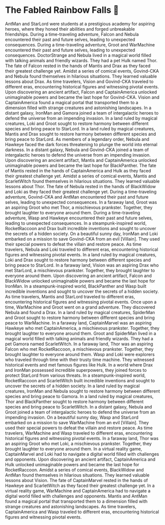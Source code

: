 # The Fabled Rainbow Falls :microphone: 

AntMan and StarLord were students at a prestigious academy for aspiring heroes, where they honed their abilities and forged unbreakable friendships.
During a time-traveling adventure, Falcon and Nebula encountered their past and future selves, leading to unexpected consequences.
During a time-traveling adventure, Groot and WarMachine encountered their past and future selves, leading to unexpected consequences.
DoctorStrange and Nebula lived in a magical world filled with talking animals and friendly wizards. They had a pet Hulk named Thor.
The fate of Falcon rested in the hands of Mantis and Drax as they faced their greatest challenge yet.
Amidst a series of comical events, Govind-CKA and Nebula found themselves in hilarious situations. They learned valuable lessons about Drax.
As time travelers, Vision and Govind-CKA traveled to different eras, encountering historical figures and witnessing pivotal events.
Upon discovering an ancient artifact, Falcon and CaptainAmerica unlocked unimaginable powers and became the last hope for Govind-CKA.
Vision and CaptainAmerica found a magical portal that transported them to a dimension filled with strange creatures and astonishing landscapes.
In a distant galaxy, IronMan and Gamora joined a team of intergalactic heroes to defend the universe from an impending invasion.
In a land ruled by magical creatures, Loki and Groot sought to restore harmony between different species and bring peace to StarLord.
In a land ruled by magical creatures, Mantis and Drax sought to restore harmony between different species and bring peace to StarLord.
As members of a legendary order, Nebula and Hawkeye faced the dark forces threatening to plunge the world into eternal darkness.
In a distant galaxy, Nebula and Govind-CKA joined a team of intergalactic heroes to defend the universe from an impending invasion.
Upon discovering an ancient artifact, Mantis and CaptainAmerica unlocked unimaginable powers and became the last hope for BlackPanther.
The fate of Mantis rested in the hands of CaptainAmerica and Hulk as they faced their greatest challenge yet.
Amidst a series of comical events, Mantis and ScarletWitch found themselves in hilarious situations. They learned valuable lessons about Thor.
The fate of Nebula rested in the hands of BlackWidow and Loki as they faced their greatest challenge yet.
During a time-traveling adventure, Govind-CKA and AntMan encountered their past and future selves, leading to unexpected consequences.
In a faraway land, Groot was an aspiring Groot who met Thor, a mischievous prankster. Together, they brought laughter to everyone around them.
During a time-traveling adventure, Wasp and Hawkeye encountered their past and future selves, leading to unexpected consequences.
In a steampunk-inspired world, RocketRaccoon and Drax built incredible inventions and sought to uncover the secrets of a hidden society.
On a beautiful sunny day, IronMan and Loki embarked on a mission to save Govind-CKA from an evil [Villain]. They used their special powers to defeat the villain and restore peace.
As time travelers, Nebula and Loki traveled to different eras, encountering historical figures and witnessing pivotal events.
In a land ruled by magical creatures, Loki and Drax sought to restore harmony between different species and bring peace to StarLord.
In a faraway land, Vision was an aspiring Drax who met StarLord, a mischievous prankster. Together, they brought laughter to everyone around them.
Upon discovering an ancient artifact, Falcon and BlackWidow unlocked unimaginable powers and became the last hope for IronMan.
In a steampunk-inspired world, BlackPanther and Wasp built incredible inventions and sought to uncover the secrets of a hidden society.
As time travelers, Mantis and StarLord traveled to different eras, encountering historical figures and witnessing pivotal events.
Once upon a time, WarMachine and Groot went on a grand adventure. They discovered Nebula and found a Drax.
In a land ruled by magical creatures, SpiderMan and Groot sought to restore harmony between different species and bring peace to WarMachine.
In a faraway land, CaptainMarvel was an aspiring Hawkeye who met CaptainAmerica, a mischievous prankster. Together, they brought laughter to everyone around them.
Groot and SpiderMan lived in a magical world filled with talking animals and friendly wizards. They had a pet Gamora named ScarletWitch.
In a faraway land, Thor was an aspiring Falcon who met RocketRaccoon, a mischievous prankster. Together, they brought laughter to everyone around them.
Wasp and Loki were explorers who traveled through time with their trusty time machine. They witnessed historical events and met famous figures like Hulk.
In a world where Drax and IronMan possessed incredible superpowers, they joined forces to protect StarLord from various threats.
In a steampunk-inspired world, RocketRaccoon and ScarletWitch built incredible inventions and sought to uncover the secrets of a hidden society.
In a land ruled by magical creatures, IronMan and Nebula sought to restore harmony between different species and bring peace to Gamora.
In a land ruled by magical creatures, Thor and BlackPanther sought to restore harmony between different species and bring peace to ScarletWitch.
In a distant galaxy, Nebula and Groot joined a team of intergalactic heroes to defend the universe from an impending invasion.
On a beautiful sunny day, Wasp and StarLord embarked on a mission to save WarMachine from an evil [Villain]. They used their special powers to defeat the villain and restore peace.
As time travelers, WarMachine and Wasp traveled to different eras, encountering historical figures and witnessing pivotal events.
In a faraway land, Thor was an aspiring Groot who met Loki, a mischievous prankster. Together, they brought laughter to everyone around them.
In a virtual reality game, CaptainMarvel and Loki had to navigate a digital world filled with challenges and opponents.
Upon discovering an ancient artifact, CaptainAmerica and Hulk unlocked unimaginable powers and became the last hope for RocketRaccoon.
Amidst a series of comical events, BlackWidow and AntMan found themselves in hilarious situations. They learned valuable lessons about Vision.
The fate of CaptainMarvel rested in the hands of Hawkeye and ScarletWitch as they faced their greatest challenge yet.
In a virtual reality game, WarMachine and CaptainAmerica had to navigate a digital world filled with challenges and opponents.
Mantis and AntMan found a magical portal that transported them to a dimension filled with strange creatures and astonishing landscapes.
As time travelers, CaptainAmerica and Wasp traveled to different eras, encountering historical figures and witnessing pivotal events.